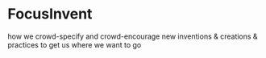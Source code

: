 # FocusInvent
how we crowd-specify and crowd-encourage new inventions &amp; creations &amp; practices to get us where we want to go
